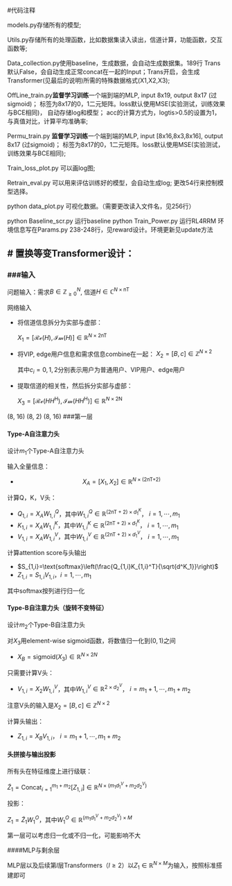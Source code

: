 #代码注释

models.py存储所有的模型;

Utils.py存储所有的处理函数，比如数据集读入读出，信道计算，功能函数，交互函数等;

Data_collection.py使用baseline，生成数据，会自动生成数据集。189行 Trans默认False，会自动生成正常concat在一起的Input；Trans开启，会生成Transformer(见最后的说明)所需的特殊数据格式(X1,X2,X3);

OffLine_train.py**监督学习训练**一个端到端的MLP, input 8x19,  output 8x17 (过sigmoid)； 标签为8x17的0，1二元矩阵。loss默认使用MSE(实验测试，训练效果与BCE相同)， 自动存储log和模型； acc的计算方式为，logtis>0.5的设置为1， 与真值对比，计算平均准确率;

Permu_train.py **监督学习训练**一个端到端的MLP, input [8x16,8x3,8x16],  output 8x17 (过sigmoid)； 标签为8x17的0，1二元矩阵。loss默认使用MSE(实验测试，训练效果与BCE相同);

Train_loss_plot.py 可以画log图;

Retrain_eval.py 可以用来评估训练好的模型，会自动生成log; 更改54行来控制模型选择。

python data_plot.py 可视化数据。（需要更改读入文件名，见256行）

python Baseline_scr.py 运行baseline
python Train_Power.py 运行RL4RRM
环境信息写在Params.py
	238-248行，见reward设计。环境更新见update方法



## # **置换等变Transformer设计**：
### ###输入

问题输入：需求$B\in \mathbb{Z}_{\geq0}^N$,  信道$H\in \mathbb{C}^{ N \times \text{nT}}$ 

网络输入

- 将信道信息拆分为实部与虚部：

  $X_1 = [\mathcal{Re}(H), \mathcal{Im}(H)] \in \mathbb{R}^{ N \times \text{2nT}}$

- 将VIP, edge用户信息和需求信息combine在一起：
  $X_2 = [B,c] \in \mathbb{Z}^{N\times 2}$ 

  其中$c_i=0,1,2$分别表示用户为普通用户、VIP用户、edge用户

- 提取信道的相关性，然后拆分实部与虚部：

  $X_3 = [\mathcal{Re}\left(HH^{\text{H}}\right), \mathcal{Im}(HH^{\text{H}})]\in \mathbb{R}^{ N \times \text{2N}}$

(8, 16) (8, 2) (8, 16)
###第一层

#### Type-A自注意力头

设计$m_1$个Type-A自注意力头

输入全量信息：

- $$X_A = [X_1,X_2]\in \mathbb{R}^{ N \times (\text{2nT+2})}$$ 

计算Q，K，V头：

- $Q_{1,i}=X_A W^Q_{1,i}$，其中$W_{1,i}^Q \in \mathbb{R}^{(2\text{nT}+2)\times d^K_1}$， $i=1,\cdots, m_1$
- $K_{1,i}=X_A W^K_{1,i}$，其中$W_{1,i}^K \in \mathbb{R}^{(2\text{nT}+2)\times d^K_1}$， $i=1,\cdots, m_1$
- $V_{1,i}=X_A W^V_{1,i}$，其中$W_{1,i}^V \in \mathbb{R}^{(2\text{nT}+2)\times d^V_1}$， $i=1,\cdots, m_1$

计算attention score与头输出

- $S_{1,i}=\text{softmax}\left(\frac{Q_{1,i}K_{1,i}^T}{\sqrt{d^K_1}}\right)$
- $Z_{1,i}=S_{1,i}V_{1,i}$，$i=1,\cdots,m_1$

其中softmax按列进行归一化

#### Type-B自注意力头（旋转不变特征）

设计$m_2$个Type-B自注意力头

对$X_3$用element-wise sigmoid函数，将数值归一化到$(0,1)$之间

- $X_B= \text{sigmoid}(X_3)\in \mathbb{R}^{N\times 2N}$

只需要计算V头：

- $V_{1,i}=X_2 W^V_{1,i}$，其中$W_{1,i}^V \in \mathbb{R}^{2\times d^V_2}$， $i=m_1+1,\cdots, m_1+m_2$

注意V头的输入是$X_2 = [B,c] \in \mathbb{Z}^{N\times 2}$ 

计算头输出：

- $Z_{1,i}=X_BV_{1,i}$， $i=m_1+1,\cdots, m_1+m_2$

#### 头拼接与输出投影

所有头在特征维度上进行级联：

$\tilde{Z}_1 = \text{Concat}^{m_1+m_2}_{i=1}[Z_{1,i}]\in \mathbb{R}^{N\times (m_1d_1^V+m_2d_2^V)}$

投影：

$Z_1 = \tilde{Z}_1 W^O_{1}$，其中$W_1^O\in\mathbb{R}^{(m_1d_1^V + m_2d_2^V)\times M}$

第一层可以考虑归一化或不归一化，可能影响不大

####MLP与剩余层

MLP层以及后续第$l$层Transformers（$l\geq 2$）以$Z_1\in \mathbb{R}^{N\times M}$为输入，按照标准搭建即可
